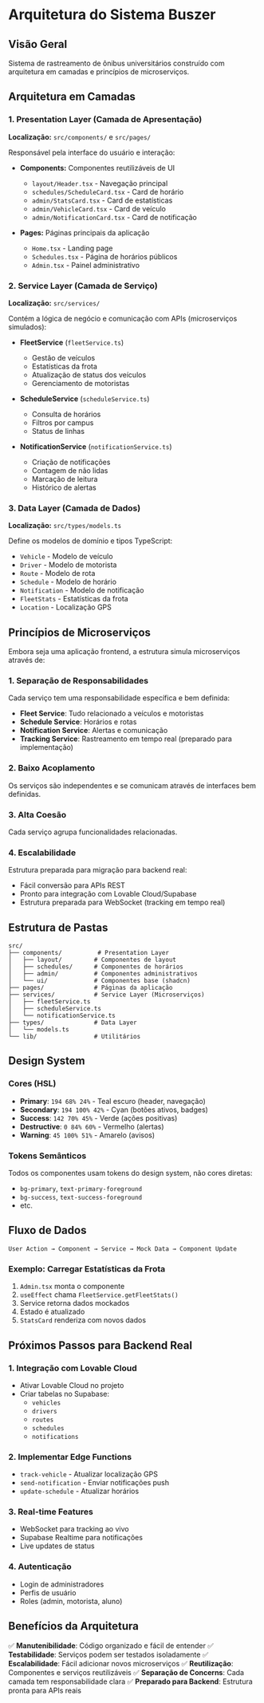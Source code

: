 # Arquitetura do Sistema Buszer

## Visão Geral
Sistema de rastreamento de ônibus universitários construído com arquitetura em camadas e princípios de microserviços.

## Arquitetura em Camadas

### 1. Presentation Layer (Camada de Apresentação)
**Localização:** `src/components/` e `src/pages/`

Responsável pela interface do usuário e interação:
- **Components:** Componentes reutilizáveis de UI
  - `layout/Header.tsx` - Navegação principal
  - `schedules/ScheduleCard.tsx` - Card de horário
  - `admin/StatsCard.tsx` - Card de estatísticas
  - `admin/VehicleCard.tsx` - Card de veículo
  - `admin/NotificationCard.tsx` - Card de notificação

- **Pages:** Páginas principais da aplicação
  - `Home.tsx` - Landing page
  - `Schedules.tsx` - Página de horários públicos
  - `Admin.tsx` - Painel administrativo

### 2. Service Layer (Camada de Serviço)
**Localização:** `src/services/`

Contém a lógica de negócio e comunicação com APIs (microserviços simulados):

- **FleetService** (`fleetService.ts`)
  - Gestão de veículos
  - Estatísticas da frota
  - Atualização de status dos veículos
  - Gerenciamento de motoristas

- **ScheduleService** (`scheduleService.ts`)
  - Consulta de horários
  - Filtros por campus
  - Status de linhas

- **NotificationService** (`notificationService.ts`)
  - Criação de notificações
  - Contagem de não lidas
  - Marcação de leitura
  - Histórico de alertas

### 3. Data Layer (Camada de Dados)
**Localização:** `src/types/models.ts`

Define os modelos de domínio e tipos TypeScript:
- `Vehicle` - Modelo de veículo
- `Driver` - Modelo de motorista
- `Route` - Modelo de rota
- `Schedule` - Modelo de horário
- `Notification` - Modelo de notificação
- `FleetStats` - Estatísticas da frota
- `Location` - Localização GPS

## Princípios de Microserviços

Embora seja uma aplicação frontend, a estrutura simula microserviços através de:

### 1. Separação de Responsabilidades
Cada serviço tem uma responsabilidade específica e bem definida:
- **Fleet Service**: Tudo relacionado a veículos e motoristas
- **Schedule Service**: Horários e rotas
- **Notification Service**: Alertas e comunicação
- **Tracking Service**: Rastreamento em tempo real (preparado para implementação)

### 2. Baixo Acoplamento
Os serviços são independentes e se comunicam através de interfaces bem definidas.

### 3. Alta Coesão
Cada serviço agrupa funcionalidades relacionadas.

### 4. Escalabilidade
Estrutura preparada para migração para backend real:
- Fácil conversão para APIs REST
- Pronto para integração com Lovable Cloud/Supabase
- Estrutura preparada para WebSocket (tracking em tempo real)

## Estrutura de Pastas

```
src/
├── components/          # Presentation Layer
│   ├── layout/         # Componentes de layout
│   ├── schedules/      # Componentes de horários
│   ├── admin/          # Componentes administrativos
│   └── ui/             # Componentes base (shadcn)
├── pages/              # Páginas da aplicação
├── services/           # Service Layer (Microserviços)
│   ├── fleetService.ts
│   ├── scheduleService.ts
│   └── notificationService.ts
├── types/              # Data Layer
│   └── models.ts
└── lib/                # Utilitários
```

## Design System

### Cores (HSL)
- **Primary**: `194 68% 24%` - Teal escuro (header, navegação)
- **Secondary**: `194 100% 42%` - Cyan (botões ativos, badges)
- **Success**: `142 70% 45%` - Verde (ações positivas)
- **Destructive**: `0 84% 60%` - Vermelho (alertas)
- **Warning**: `45 100% 51%` - Amarelo (avisos)

### Tokens Semânticos
Todos os componentes usam tokens do design system, não cores diretas:
- `bg-primary`, `text-primary-foreground`
- `bg-success`, `text-success-foreground`
- etc.

## Fluxo de Dados

```
User Action → Component → Service → Mock Data → Component Update
```

### Exemplo: Carregar Estatísticas da Frota
1. `Admin.tsx` monta o componente
2. `useEffect` chama `FleetService.getFleetStats()`
3. Service retorna dados mockados
4. Estado é atualizado
5. `StatsCard` renderiza com novos dados

## Próximos Passos para Backend Real

### 1. Integração com Lovable Cloud
- Ativar Lovable Cloud no projeto
- Criar tabelas no Supabase:
  - `vehicles`
  - `drivers`
  - `routes`
  - `schedules`
  - `notifications`

### 2. Implementar Edge Functions
- `track-vehicle` - Atualizar localização GPS
- `send-notification` - Enviar notificações push
- `update-schedule` - Atualizar horários

### 3. Real-time Features
- WebSocket para tracking ao vivo
- Supabase Realtime para notificações
- Live updates de status

### 4. Autenticação
- Login de administradores
- Perfis de usuário
- Roles (admin, motorista, aluno)

## Benefícios da Arquitetura

✅ **Manutenibilidade**: Código organizado e fácil de entender
✅ **Testabilidade**: Serviços podem ser testados isoladamente
✅ **Escalabilidade**: Fácil adicionar novos microserviços
✅ **Reutilização**: Componentes e serviços reutilizáveis
✅ **Separação de Concerns**: Cada camada tem responsabilidade clara
✅ **Preparado para Backend**: Estrutura pronta para APIs reais
